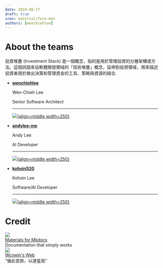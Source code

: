 ```yaml
---
date: 2024-08-17
draft: true
icon: material/face-man
authors: [wenchiehlee]
---
```

# About the teams

投資堆疊 (Investment Stack) 是一個概念，指的是用於管理投資的分層架構或方法。這個詞語來自軟體開發領域的「技術堆疊」概念，延伸到投資領域，用來描述投資者用於做出決策和管理資金的工具、策略與資源的組合.

<div class="grid cards" markdown>

-   __[wenchiehlee](https://github.com/wenchiehlee)__

    Wen-Chieh Lee 

    Senior Software Architect

    ---

    [![](https://github.com/wenchiehlee.png){align=middle width=250}](https://github.com/wenchiehlee)

-   __[andylee-me](ttps://github.com/andylee-me)__
    
    Andy Lee 
    
    AI Developer

    ---

    [![](https://github.com/andylee-me.png){align=middle width=250}](https://github.com/andylee-me)

-   __[kohsin520](https://github.com/kohsin520)__
    
    Kohsin Lee 
    
    Software/AI Developer

    ---

    [![](https://github.com/kohsin520.png){align=middle width=250}](https://github.com/kohsin520)

</div>

# Credit

<div id="rcorners4" >

  <div class="links-content"> 
    <div class="link-navigation"> 
     <div class="card"> 
     <img class="ava" src="https://squidfunk.github.io/mkdocs-material/" /> 
     <div class="card-header"> 
      <div> 
       <a href="https://squidfunk.github.io/mkdocs-material/" target="_blank">Materials for Mkdocs</a> 
      </div> 
      <div class="info">
        Documentation that simply works
      </div> 
     </div> 
    </div> 
    <div class="card"> 
     <img class="ava" src="https://s2.loli.net/2024/02/01/gaE47y5fKM6kosV.png" /> 
     <div class="card-header"> 
      <div> 
       <a href="https://wcowin.work/ " target="_blank">Wcowin's Web</a> 
      </div> 
      <div class="info">
       “循此苦旅，以達星辰”
      </div> 
     </div> 
    </div>
   </div> 
  </div>

<br>